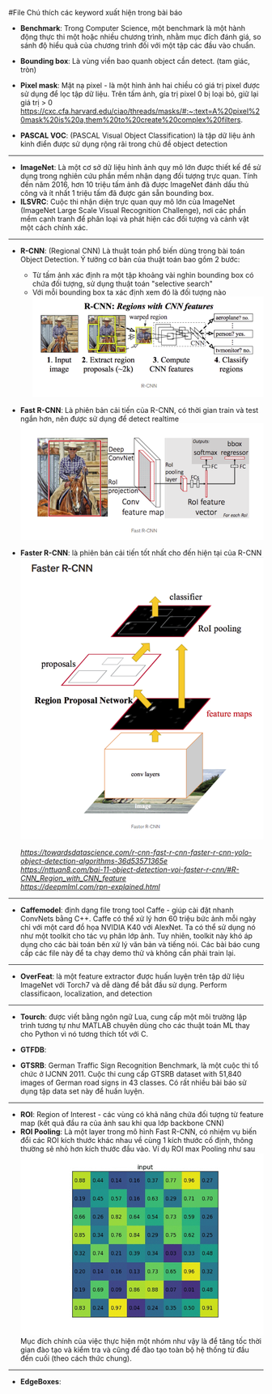 

#File Chú thích các keyword xuất hiện trong bài báo

+ __Benchmark__: Trong Computer Science, một benchmark là một hành động thực thi một hoặc nhiều chương trình, nhằm mục đích đánh giá, so sánh độ hiểu quả của chương trình đối với một tập các đầu vào chuẩn. 

+ __Bounding box__: Là vùng viền bao quanh object cần detect. (tam giác, tròn) 

+ __Pixel mask__: Mặt nạ pixel -  là một hình ảnh hai chiều có giá trị pixel được sử dụng để lọc tập dữ liệu. Trên tấm ảnh, gía trị pixel 0 bị loại bỏ, giữ lại giá trị > 0
  https://cxc.cfa.harvard.edu/ciao/threads/masks/#:~:text=A%20pixel%20mask%20is%20a,them%20to%20create%20complex%20filters. <br>
  

+ __PASCAL VOC__: (PASCAL Visual Object Classification) là tập dữ liệu ảnh kinh điển được sử dụng rộng rãi trong chủ đề object detection
___
+ __ImageNet__: Là một cơ sở dữ liệu hình ảnh quy mô lớn được thiết kế để sử dụng trong nghiên cứu phần mềm nhận dạng đối tượng trực quan. Tính đến năm 2016, hơn 10 triệu tấm ảnh đã được ImageNet đánh dấu thủ công và ít nhất 1 triệu tấm đã được gán sẵn bounding box.
+ __ILSVRC__:  Cuộc thi nhận diện trực quan quy mô lớn của ImageNet (ImageNet Large Scale Visual Recognition Challenge), nơi các phần mềm cạnh tranh để phân loại và phát hiện các đối tượng và cảnh vật một cách chính xác.
___
+ __R-CNN__: (Regional CNN) Là thuật toán phổ biến dùng trong bài toán Object Detection. Ý tưởng cơ bản của thuật toán bao gồm 2 bước:
   + Từ tấm ảnh xác định ra một tập khoảng vài nghìn bounding box có chứa đối tượng, sử dụng thuật toán "selective search"
   + Với mỗi bounding box ta xác định xem đó là đối tượng nào
  ![](photos/R-CNN.png)
+ __Fast R-CNN__: Là phiên bản cải tiến của R-CNN, có thời gian train và test ngắn hơn, nên được sử dụng để detect realtime
  ![](photos/Fast-R-CNN.png)
+ __Faster R-CNN__: là phiên bản cải tiến tốt nhất cho đến hiện tại của R-CNN
  ![](photos/faster_rcnn.png)
  
  _https://towardsdatascience.com/r-cnn-fast-r-cnn-faster-r-cnn-yolo-object-detection-algorithms-36d53571365e_ <br>
  _https://nttuan8.com/bai-11-object-detection-voi-faster-r-cnn/#R-CNN_Region_with_CNN_feature_ <br>
  _https://deepmlml.com/rpn-explained.html_
___
+ __Caffemodel__: định dạng file trong tool Caffe - giúp cài đặt nhanh ConvNets bằng C++. Caffe có thể xử lý hơn 60 triệu
  bức ảnh mỗi ngày chỉ với một card đồ họa NVIDIA K40 với AlexNet. Ta có thể sử dụng nó như một toolkit cho tác vụ phân lớp ảnh.
  Tuy nhiên, toolkit này khó áp dụng cho các bài toán bên xử lý văn bản và tiếng nói.
  Các bài báo cung cấp các file này để ta chạy demo thử và không cần phải train lại.
___
+ __OverFeat__: là một feature extractor được huấn luyện trên tập dữ liệu ImageNet với Torch7 và dễ dàng để bắt đầu sử dụng.
  Perform classificaon, localization, and detection
___
+ __Tourch__: được viết bằng ngôn ngữ Lua, cung cấp một môi trường lập trình tương tự như MATLAB chuyên dùng cho các thuật toán ML thay cho Python vì nó tương thích tốt với C.

+ __GTFDB__:  
+ __GTSRB__: German Traffic Sign Recognition Benchmark, là một cuộc thi tổ chức ở IJCNN 2011. Cuộc thi cung cấp GTSRB dataset with 51,840 images of German road signs in 43
  classes. Có rất nhiều bài báo sử dụng tập data set này để huấn luyện.
____
+ __ROI__: Region of Interest - các vùng có khả năng chứa đối tượng từ feature map (kết quả đầu ra của ảnh sau khi qua lớp backbone CNN) 
+ __ROI Pooling__: Là một layer trong mô hình Fast R-CNN, có nhiệm vụ biến đổi các ROI kích thước khác nhau về cùng 1 kích thước cố định, 
  thông thường sẽ nhỏ hơn kích thước đầu vào. Ví dụ ROI max Pooling như sau
  ![](photos/roi_max_p.gif)
  Mục đích chính của việc thực hiện một nhóm như vậy là để tăng tốc thời gian đào tạo và kiểm tra và cũng để đào tạo toàn bộ hệ thống từ đầu đến cuối (theo cách thức chung).
  
____
+ __EdgeBoxes__: 